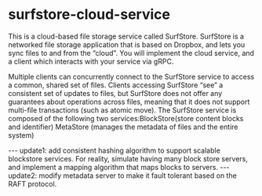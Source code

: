 # surfstore-cloud-service
This is a cloud-based file storage service called SurfStore. SurfStore is a networked file storage application that is based on Dropbox, and lets you sync files to and from the “cloud”. You will implement the cloud service, and a client which interacts with your service via gRPC.

Multiple clients can concurrently connect to the SurfStore service to access a common, shared set of files. Clients accessing SurfStore “see” a consistent set of updates to files, but SurfStore does not offer any guarantees about operations across files, meaning that it does not support multi-file transactions (such as atomic move).
The SurfStore service is composed of the following two services:BlockStore(store content blocks and identifier) MetaStore (manages the metadata of files and the entire system)


--- update1: add consistent hashing algorithm to support scalable blockstore services. For reality, simulate having many block store servers, and implement a mapping algorithm that maps blocks to servers.
--- update2: modify metadata server to make it fault tolerant based on the RAFT protocol. 
